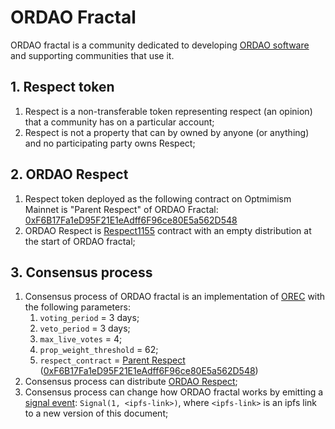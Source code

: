 
# ORDAO Fractal

ORDAO fractal is a community dedicated to developing [ORDAO software](https://github.com/sim31/ordao) and supporting communities that use it.

## 1. Respect token

1. Respect is a non-transferable token representing respect (an opinion) that a community has on a particular account;
2. Respect is not a property that can by owned by anyone (or anything) and no participating party owns Respect;

## 2. ORDAO Respect

1. Respect token deployed as the following contract on Optmimism Mainnet is "Parent Respect" of ORDAO Fractal: [0xF6B17Fa1eD95F21E1eAdff6F96ce80E5a562D548](https://optimism.blockscout.com/token/0xF6B17Fa1eD95F21E1eAdff6F96ce80E5a562D548?tab=holders)
2. ORDAO Respect is [Respect1155](https://github.com/sim31/ordao/tree/59b2fcb840048e8a212a04ce51f378404d4c8f6b/contracts/packages/respect1155) contract with an empty distribution at the start of ORDAO fractal;

## 3. Consensus process

1. Consensus process of ORDAO fractal is an implementation of [OREC](https://github.com/sim31/ordao/blob/59b2fcb840048e8a212a04ce51f378404d4c8f6b/docs/OREC.md#specification) with the following parameters:
    1. `voting_period` = 3 days;
    2. `veto_period` = 3 days;
    3. `max_live_votes` = 4;
    4. `prop_weight_threshold` = 62;
    5. `respect_contract` = [Parent Respect](#2-ordao-respect) ([0xF6B17Fa1eD95F21E1eAdff6F96ce80E5a562D548](https://optimism.blockscout.com/token/0xF6B17Fa1eD95F21E1eAdff6F96ce80E5a562D548?tab=holders))
2. Consensus process can distribute [ORDAO Respect](#2-ordao-respect);
3. Consensus process can change how ORDAO fractal works by emitting a [signal event](https://github.com/sim31/ordao/blob/59b2fcb840048e8a212a04ce51f378404d4c8f6b/contracts/packages/orec/contracts/Orec.sol#L90): `Signal(1, <ipfs-link>)`, where `<ipfs-link>` is an ipfs link to a new version of this document;
